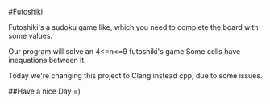 #Futoshiki


Futoshiki's a sudoku game like, which you need to complete
the board with some values.

Our program will solve an 4<=n<=9 futoshiki's game
Some cells have inequations between it.




Today we're changing this project to Clang instead cpp,
due to some issues.



##Have a nice Day =)
